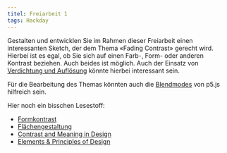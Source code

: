 ```yaml
---
titel: Freiarbeit 1
tags: Hackday
---
```


Gestalten und entwicklen Sie im Rahmen dieser Freiarbeit einen interessanten Sketch, der dem Thema «Fading Contrast» gerecht wird. Hierbei ist es egal, ob Sie sich auf einen Farb-, Form- oder anderen Kontrast beziehen. Auch beides ist möglich. Auch der Einsatz von [Verdichtung und Auflösung](https://www.gabi-weber.de/projekte/aufloesung/) könnte hierbei interessant sein.

Für die Bearbeitung des Themas könnten auch die [Blendmodes](https://p5js.org/reference/#/p5/blendMode) von p5.js hilfreich sein.

Hier noch ein bisschen Lesestoff:
- [Formkontrast](http://www.werkstatt.schelper.de/015/015.html)
- [Flächengestaltung](http://www.zpg-gm.de/inhalte/zpg2_pdf/flaechengestaltung%202.pdf)
- [Contrast and Meaning in Design](https://designmodo.com/contrast-meaning/)
- [Elements & Principles of Design](http://teaching.ellenmueller.com/2d-design/resources/elements-principles-of-design/)

